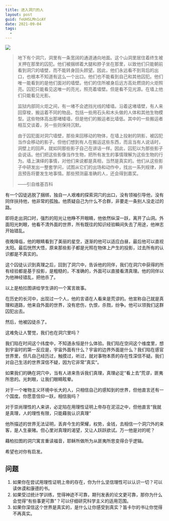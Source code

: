 ```yaml
---
title: 进入洞穴的人
layout: post
guid: feUHSLMn1cAY
date: 2021-09-04
tags:
  -
---
```


![](https://mednoter.com/media/files/2021/2021-09-04-the-cave.jpeg)

> 地下有个洞穴，洞里有一条宽阔的通道通向地面。这个山洞里居住着终生被关押在那里的囚犯。他们被捆绑着大腿和脖子坐在那里，以致他们只能朝前看到洞穴的墙壁，而不能转身回头顾望。因此，他们永远看不到背后的出口，也根本不知道有这么一个出口。他们也不能看到自己和其他囚犯。他们唯一能看到的是他们面对的墙壁。他们的住所被身后远方高处燃烧的火炬照亮。囚犯只能看见这唯一的亮光，照亮着墙壁。但是看不见光源。在墙上他们只能看见光影。
> 
> 监狱内部同火炬之间，有一堵不会遮挡光线的矮墙。沿着这堵墙壁，有人来回穿梭，搬运着不同的物品，包括一些用石头和木头做的人体和其他生物模型。这些物体高出那堵矮墙，但是他们的搬运者比墙低。其中的一些搬运者相互交谈着，另一些则保持沉默。
> 
> 由于囚犯面对洞穴墙壁，那些来回移动的物体，在墙上投射的阴影，被囚犯当作会移动的影子。但他们想到有人在搬运这些东西，而且当有人说话时，洞壁上的回声，就如同那些影子自己在讲话一样。因此，囚犯以为那些影子会说话。他们把这些影像当作生物，把所有发生的事情理解为这些生物的行为。墙上演绎的事情，对他们来说都是真相，当然是真实的。他们从这些影子中研发出一整套学问，试图从它们的出场和动作中，找出一系列规律，并且预告将要发生地事情。那些预测最准确的人，还会得到嘉奖。 
> 
> ——引自维基百科


有一个囚徒逃脱了捆绑，独自一人艰难的探索洞穴的出口，没有领袖引导他，没有同伴扶持他，他非常的孤独。他质疑自己为什么不合群，非要走一条别人没走过的路。

即将走出洞口时，强烈的阳光让他睁不开眼睛，他依然纵深一跃，离开了山洞。外面阳光刺眼，他看不清外面的世界，所有既往的知识经验瞬间失去了用途，他神志开始错乱。

夜晚降临，他的眼睛看到了美丽的星空，逐渐的他可以适应白昼，最后他可以直视太阳。最后恍然大悟，原来那些影子都是光照在物体上产生的投影，过去所有的认识都是不真实的。

这个囚徒认识到真理之后，回到了洞穴中，告诉他的同伴，我们在洞穴中获得的所有经验都是基于投影，是粗糙的，不准确的，外面可以直接看清真理。他的同伴以为他神经错乱，把他杀了。

以上是柏拉图讲给学生讲的一个寓言故事。

在历史的长河中，出现过一个人，他的言语在人看来是荒谬的。他宣称自己就是真理和道路，他来自外面的世界，没有悲伤，仇恨，杀戮，纷争。他可以领我们这群囚犯出去。

然后，他被囚徒杀了。

这难免让人警觉，我们也在洞穴里吗？

我们陷在时间这个纬度中，不知道永恒是什么体验。我们陷在空间这个维度里，想到宇宙时的第一反应是，宇宙外面有什么？宇宙的边界外面是什么？我们陷在感官世界里，但凡自己经历过，触摸过，听过，就对事物本质的存在性深信不疑。我们对自己生活的世界深信不疑，因为它非常”真实“。

如果我们的确在洞穴中，当有人进来告诉我们真理，真理必定“看上去”荒谬，匪夷所思的。光刺眼，让我们眼睛眩晕。

对于一个唯物主义环境中长大的人，只相信自己的感知到的世界，但他直言还有一个国度。你愿意信仰一跃，相信我吗？

对于崇尚理性的人来讲，必定陷在用理性证明上帝存在泥沼之中，但他直言“我就是真理，人的理性有限，只能藉我认识真理“

他所描述的世界无法证明，丢弃今生的荣耀，权势，金钱，去相信一个洞穴外的来客，是人生豪赌。但心里对真理的渴望，又让人跃跃欲试。万一他是对的呢？

藉柏拉图的洞穴寓言重读福音，耶稣所做所为从匪夷所思变得合乎逻辑。

希望也对你有启发。



## 问题

1. 如果你在尝试用理性证明上帝的存在，你为什么坚信理性可以认识一切？可以读休谟和康德的书。
2. 如果受过统计学训练，觉得神迹不可靠，期刊发表的论文更可靠，那你为什么会觉得“有些事更可靠”？可以仔细研究科学主义的适用范围。
3. 如果你深信这个世界是真实的，是什么让你感受到真实？笛卡尔的书让你觉得不再真实。





